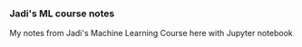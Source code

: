 ### Jadi's ML course notes

My notes from Jadi's Machine Learning Course here with Jupyter notebook
